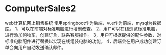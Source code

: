 # ComputerSales2
web计算机网上销售系统 使用springboot作为后端，vue作为前端，mysql为数据库。 1，可以在前端对标准电脑进行增删改查。 2，用户可以在线浏览标准电脑，进行添加购物车，创建订单，联系客服操作。 3，用户可根据提供的配件参数，对标准电脑配件进行替换以实现在线组装电脑的功能。 4，后端会在用户成功创建订单会向用户自动发送确认邮件。
